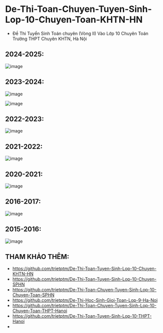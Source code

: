# De-Thi-Toan-Chuyen-Tuyen-Sinh-Lop-10-Chuyen-Toan-KHTN-HN
* Đề Thi Tuyển Sinh Toán chuyên (Vòng II) Vào Lớp 10 Chuyên Toán Trường THPT Chuyên KHTN, Hà Nội

## 2024-2025:
![image](https://github.com/user-attachments/assets/652963ec-c535-4a37-a324-98784e3d4020)

## 2023-2024:
![image](https://github.com/user-attachments/assets/40d1d656-1fd9-4044-a48b-bddd0ac66ecb)

![image](https://github.com/user-attachments/assets/c21b9ecb-c5ab-4afb-8a02-d9c69c17443a)

## 2022-2023:
![image](https://github.com/user-attachments/assets/bf8be321-9d46-4f8e-a363-f259bcf9d1e6)

## 2021-2022:
![image](https://github.com/user-attachments/assets/73aea9a8-0a90-4d63-8777-73b8342b7868)

## 2020-2021:
![image](https://github.com/user-attachments/assets/f2c90f96-9744-4c43-b791-f810b8108611)

## 2016-2017:
![image](https://github.com/user-attachments/assets/2a9b94c6-8d01-41d6-be8f-1e5928ce00e7)

## 2015-2016:
![image](https://github.com/user-attachments/assets/99421738-10b5-420b-bdf8-ce2e72fad9e9)


## THAM KHẢO THÊM:
* https://github.com/trietptm/De-Thi-Toan-Tuyen-Sinh-Lop-10-Chuyen-KHTN-HN
* https://github.com/trietptm/De-Thi-Toan-Tuyen-Sinh-Lop-10-Chuyen-SPHN
* https://github.com/trietptm/De-Thi-Toan-Chuyen-Tuyen-Sinh-Lop-10-Chuyen-Toan-SPHN
* https://github.com/trietptm/De-Thi-Hoc-Sinh-Gioi-Toan-Lop-9-Ha-Noi
* https://github.com/trietptm/De-Thi-Toan-Chuyen-Tuyen-Sinh-Lop-10-Chuyen-Toan-THPT-Hanoi
* https://github.com/trietptm/De-Thi-Toan-Tuyen-Sinh-Lop-10-THPT-Hanoi
* 


